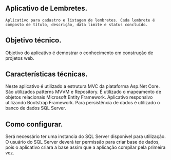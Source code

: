 ## Aplicativo de Lembretes.

	Aplicativo para cadastro e listagem de lembretes. Cada lembrete é composto de título, descrição, data limite e status concluído.

## Objetivo técnico.
  
  Objetivo do aplicativo é demostrar o conhecimento em construção de projetos web.

## Características técnicas.
  
  Neste aplicativo é utilizado a estrutura MVC da plataforma Asp.Net Core.
  São utilizados patterns MVVM e Repository.
  É utilizado o mapeamento de objetos relacionais Microsoft Entity Framework.
  Aplicativo responsivo utilizando Bootstrap Framework.
  Para persistência de dados é utilizado o banco de dados SQL Server.

## Como configurar.

  Será necessário ter uma instancia do SQL Server disponível para utilização. 
  O usuário do SQL Server deverá ter permissão para criar base de dados, pois o aplicativo criara a base assim que a aplicação compilar pela primeira vez.
